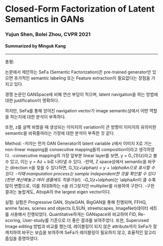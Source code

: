 # Closed-Form Factorization of Latent Semantics in GANs

### Yujun Shen, Bolei Zhou, CVPR 2021

#### Summarized by Minguk Kang
 
---
총평:
	
논문에서 제안하는 SeFa (Semantic Factorization)은 pre-trained generator만 있으면 추가적인 semantic labeling 또는 Feature extraction이 필요없다는 장점을 가지고 있다. 
	
경쟁 논문인 GANSpace에 비해 연산 부담이 적으며, latent navigation을 하는 방법에 대한 justification이 명확하다. 
	
하지만, SeFa를 통해 얻어진 navigation vector가 image semantic상에서 어떤 역할을 하는지에 대한 분석이 부족하다.
	
또한, z를 살짝 바꿨을 때 생성되는 이미지의 variation이 큰 방향이 이미지의 유의미한 semantic을 바꿔줄꺼라는 가정에 대한 분석이 부족한 것 같다.
	 

Method:
-저자는 먼저 GAN Generator의 latent variable z에서 이미지 X로 가는 non-linear mapping을 consecutive mapping들의 composition이라고 생각하였다.
-consecutive mapping의 가장 앞부분 linear layer를 보면, y = G_{1}(z)라고 볼 수 있고, 이는 y = Az + b로 나타낼 수 있다.
-만약, Z space상에서 semantic을 바꾸는 direction n을 찾을 수 있다하면, G_1(z+\alpha*n) = y + \alpha*A*n으로 표시할 수 있다. 
-이때 manipulation process는 sample independent한 것을 확인할 수 있다 (한번 계산해놓고 여러 샘플에도 적용가능!).
-G_1(z+\alpha*n)는 \alpha*A*n이 클 수록 많이 변함으로, 이를 최대화하는 n을 라그랑지안 multiplier를 사용하여 구한다. 
-구한 결과는 놀랍게도, A\topA의 the largest eigen vector이다. 
 
실험:
실험은 Progressive GAN, StyleGAN, BigGAN을 통해 진행되며, FFHQ, anime faces, scenes and objects (LSUN, streetscapes, ImageNet)데이터 세트를 사용해서 진행되었다. Quantitative하게는 GANspace와 비교하여 FID, Re-scoring, User-study를 기준으로 더 좋은 결과를 보여주었다. 또한, Supervised Image editing 방법과 비교를 했는데, 레이블링이 되지 않은 attribute까지 SeFa가 잘 캐치하여 바꾸는 보습을 보여주며 SeFa가 레이블링이 필요하지 않고, 효율적인 알고리즘임을 증명하였다.
